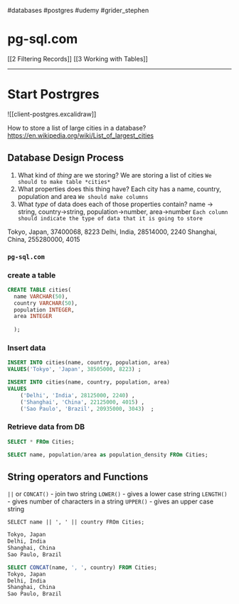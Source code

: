 #databases  #postgres  #udemy  #grider_stephen

# pg-sql.com

[[2 Filtering Records]]
[[3 Working with Tables]]







---
# Start Postrgres

![[client-postgres.excalidraw]]


How to store  a list of  large cities  in a database?
https://en.wikipedia.org/wiki/List_of_largest_cities

## Database Design Process
1. What kind of *thing* are we storing?
	We are storing a list of cities
	`We should to make table *cities*`
2. What properties does this thing have?
	Each city has a name, country, population and area
	`We should make columns`
3. What *type* of data does each of those properties contain?
	name -> string, 
	country->string, 
	population->number, 
	area->number
	`Each column should indicate the type of data that it is going to store`

Tokyo, Japan, 37400068, 8223
Delhi, India, 28514000, 2240
Shanghai, China, 255280000, 4015

### `pg-sql.com`

### create a table
```sql
CREATE TABLE cities(
  name VARCHAR(50),
  country VARCHAR(50),
  population INTEGER,
  area INTEGER
  
  );
```
### Insert data
```sql
INSERT INTO cities(name, country, population, area)
VALUES('Tokyo', 'Japan', 38505000, 8223) ;
```
```sql
INSERT INTO cities(name, country, population, area)
VALUES 
	('Delhi', 'India', 28125000, 2240) ,
	('Shanghai', 'China', 22125000, 4015) ,
	('Sao Paulo', 'Brazil', 20935000, 3043)  ;
```

### Retrieve data from DB
```sql
SELECT * FROm Cities;

SELECT name, population/area as population_density FROm Cities;
```

## String operators and Functions
`||` or `CONCAT()` - join two string
`LOWER()` - gives a lower case string
`LENGTH()` - gives number of characters in a string
`UPPER()` - gives an upper case string

`SELECT name || ', ' || country FROm Cities;`
```sql
Tokyo, Japan
Delhi, India
Shanghai, China
Sao Paulo, Brazil
```

```sql
SELECT CONCAT(name, ', ', country) FROM Cities;
Tokyo, Japan
Delhi, India
Shanghai, China
Sao Paulo, Brazil
```

















